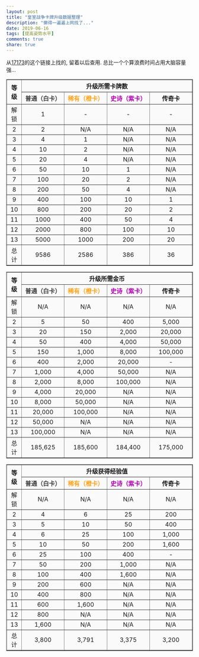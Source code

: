 ```yaml
---
layout: post
title: "皇室战争卡牌升级数据整理"
description: "懒得一遍遍上网找了..."
date: 2019-06-16
tags: [提高姿势水平]
comments: true
share: true
---
```


从[17173](http://cr.17173.com/content/02172016/114949264.shtml)的这个链接上找的, 留着以后查用. 总比一个个算浪费时间占用大脑容量强...

<table border="1" style="text-align: center; width: 100%; background-color: #fafafa;"> 
  <tbody> 
   <tr>
    <th scope="col" rowspan="2" style="text-align: center;">等级</th>
    <th scope="col" colspan="4" style="text-align: center;">升级所需卡牌数</th>
   </tr> 
   <tr>
    <th scope="col" style="width: 23%; text-align: center;"><span style="color: #404040; font-weight: bold;">普通（白卡）</span></th>
    <th scope="col" style="width: 23%; text-align: center;"><span style="color: #ffa31a; font-weight: bold;">稀有（橙卡）</span></th>
    <th scope="col" style="width: 23%; text-align: center;"><span style="color: #b300b3; font-weight: bold;">史诗（紫卡）</span></th>
    <th scope="col" style="width: 23%; text-align: center;"><span style="font-weight: bold;">传奇卡</span></th>
   </tr> 
   <tr> 
    <td style="text-align: center;">解锁</td> 
    <td style="text-align: center;">1</td> 
    <td style="text-align: center;">-</td> 
    <td style="text-align: center;">-</td> 
    <td style="text-align: center;">-</td> 
   </tr> 
   <tr> 
    <td style="text-align: center;">2</td> 
    <td style="text-align: center;">2</td> 
    <td style="text-align: center;">N/A</td> 
    <td style="text-align: center;">N/A</td> 
    <td style="text-align: center;">N/A</td> 
   </tr> 
   <tr> 
    <td style="text-align: center;">3</td> 
    <td style="text-align: center;">4</td> 
    <td style="text-align: center;">1</td> 
    <td style="text-align: center;">N/A</td> 
    <td style="text-align: center;">N/A</td> 
   </tr> 
   <tr> 
    <td style="text-align: center;">4</td> 
    <td style="text-align: center;">10</td> 
    <td style="text-align: center;">2</td> 
    <td style="text-align: center;">N/A</td> 
    <td style="text-align: center;">N/A</td> 
   </tr> 
   <tr> 
    <td style="text-align: center;">5</td> 
    <td style="text-align: center;">20</td> 
    <td style="text-align: center;">4</td> 
    <td style="text-align: center;">N/A</td> 
    <td style="text-align: center;">N/A</td> 
   </tr> 
   <tr> 
    <td style="text-align: center;">6</td> 
    <td style="text-align: center;">50</td> 
    <td style="text-align: center;">10</td> 
    <td style="text-align: center;">1</td> 
    <td style="text-align: center;">N/A</td> 
   </tr> 
   <tr> 
    <td style="text-align: center;">7</td> 
    <td style="text-align: center;">100</td> 
    <td style="text-align: center;">20</td> 
    <td style="text-align: center;">2</td> 
    <td style="text-align: center;">N/A</td> 
   </tr> 
   <tr> 
    <td style="text-align: center;">8</td> 
    <td style="text-align: center;">200</td> 
    <td style="text-align: center;">50</td> 
    <td style="text-align: center;">4</td> 
    <td style="text-align: center;">N/A</td> 
   </tr> 
   <tr> 
    <td style="text-align: center;">9</td> 
    <td style="text-align: center;">400</td> 
    <td style="text-align: center;">100</td> 
    <td style="text-align: center;">10</td> 
    <td style="text-align: center;">1</td> 
   </tr> 
   <tr> 
    <td style="text-align: center;">10</td> 
    <td style="text-align: center;">800</td> 
    <td style="text-align: center;">200</td> 
    <td style="text-align: center;">20</td> 
    <td style="text-align: center;">2</td> 
   </tr> 
   <tr> 
    <td style="text-align: center;">11</td> 
    <td style="text-align: center;">1000</td> 
    <td style="text-align: center;">400</td> 
    <td style="text-align: center;">50</td> 
    <td style="text-align: center;">4</td> 
   </tr> 
   <tr> 
    <td style="text-align: center;">12</td> 
    <td style="text-align: center;">2000</td> 
    <td style="text-align: center;">800</td> 
    <td style="text-align: center;">100</td> 
    <td style="text-align: center;">10</td> 
   </tr> 
   <tr> 
    <td style="text-align: center;">13</td> 
    <td style="text-align: center;">5000</td> 
    <td style="text-align: center;">1000</td> 
    <td style="text-align: center;">200</td> 
    <td style="text-align: center;">20</td> 
   </tr> 
   <tr> 
    <td style="text-align: center;">总计</td> 
    <td style="text-align: center;">9586</td> 
    <td style="text-align: center;">2586</td> 
    <td style="text-align: center;">386</td> 
    <td style="text-align: center;">36</td> 
   </tr> 
  </tbody> 
 </table> 
 
 <table border="1" style="text-align: center; width: 100%; background-color: #fafafa;"> 
  <tbody> 
   <tr>
    <th scope="col" rowspan="2" style="text-align: center;">等级</th>
    <th scope="col" colspan="4" style="text-align: center;">升级所需金币</th>
   </tr> 
   <tr>
    <th scope="col" style="width: 23%; text-align: center;"><span style="color: #404040; font-weight: bold;">普通（白卡）</span></th>
    <th scope="col" style="width: 23%; text-align: center;"><span style="color: #ffa31a; font-weight: bold;">稀有（橙卡）</span></th>
    <th scope="col" style="width: 23%; text-align: center;"><span style="color: #b300b3; font-weight: bold;">史诗（紫卡）</span></th>
    <th scope="col" style="width: 23%; text-align: center;"><span style="font-weight: bold;">传奇卡</span></th>
   </tr> 
   <tr> 
    <td style="text-align: center;">解锁</td> 
    <td style="text-align: center;">N/A</td> 
    <td style="text-align: center;">N/A</td> 
    <td style="text-align: center;">N/A</td> 
    <td style="text-align: center;">N/A</td> 
   </tr> 
   <tr> 
    <td style="text-align: center;">2</td> 
    <td style="text-align: center;">5</td> 
    <td style="text-align: center;">50</td> 
    <td style="text-align: center;">400</td> 
    <td style="text-align: center;">5,000</td> 
   </tr> 
   <tr> 
    <td style="text-align: center;">3</td> 
    <td style="text-align: center;">20</td> 
    <td style="text-align: center;">150</td> 
    <td style="text-align: center;">2,000</td> 
    <td style="text-align: center;">20,000</td> 
   </tr> 
   <tr> 
    <td style="text-align: center;">4</td> 
    <td style="text-align: center;">50</td> 
    <td style="text-align: center;">400</td> 
    <td style="text-align: center;">4,000</td> 
    <td style="text-align: center;">50,000</td> 
   </tr> 
   <tr> 
    <td style="text-align: center;">5</td> 
    <td style="text-align: center;">150</td> 
    <td style="text-align: center;">1,000</td> 
    <td style="text-align: center;">8,000</td> 
    <td style="text-align: center;">100,000</td> 
   </tr> 
   <tr> 
    <td style="text-align: center;">6</td> 
    <td style="text-align: center;">400</td> 
    <td style="text-align: center;">2,000</td> 
    <td style="text-align: center;">20,000</td> 
    <td style="text-align: center;">-</td> 
   </tr> 
   <tr> 
    <td style="text-align: center;">7</td> 
    <td style="text-align: center;">1,000</td> 
    <td style="text-align: center;">4,000</td> 
    <td style="text-align: center;">50,000</td> 
    <td style="text-align: center;">N/A</td> 
   </tr> 
   <tr> 
    <td style="text-align: center;">8</td> 
    <td style="text-align: center;">2,000</td> 
    <td style="text-align: center;">8,000</td> 
    <td style="text-align: center;">100,000</td> 
    <td style="text-align: center;">N/A</td> 
   </tr> 
   <tr> 
    <td style="text-align: center;">9</td> 
    <td style="text-align: center;">4,000</td> 
    <td style="text-align: center;">20,000</td> 
    <td style="text-align: center;">N/A</td> 
    <td style="text-align: center;">N/A</td> 
   </tr> 
   <tr> 
    <td style="text-align: center;">10</td> 
    <td style="text-align: center;">8,000</td> 
    <td style="text-align: center;">50,000</td> 
    <td style="text-align: center;">N/A</td> 
    <td style="text-align: center;">N/A</td> 
   </tr> 
   <tr> 
    <td style="text-align: center;">11</td> 
    <td style="text-align: center;">20,000</td> 
    <td style="text-align: center;">100,000</td> 
    <td style="text-align: center;">N/A</td> 
    <td style="text-align: center;">N/A</td> 
   </tr> 
   <tr> 
    <td style="text-align: center;">12</td> 
    <td style="text-align: center;">50,000</td> 
    <td style="text-align: center;">N/A</td> 
    <td style="text-align: center;">N/A</td> 
    <td style="text-align: center;">N/A</td> 
   </tr> 
   <tr> 
    <td style="text-align: center;">13</td> 
    <td style="text-align: center;">100,000</td> 
    <td style="text-align: center;">N/A</td> 
    <td style="text-align: center;">N/A</td> 
    <td style="text-align: center;">N/A</td> 
   </tr> 
   <tr> 
    <td style="text-align: center;">总计</td> 
    <td style="text-align: center;">185,625</td> 
    <td style="text-align: center;">185,600</td> 
    <td style="text-align: center;">184,400</td> 
    <td style="text-align: center;">175,000</td> 
   </tr> 
  </tbody> 
 </table> 

 <table border="1" style="text-align: center; width: 100%; margin-left: auto; margin-right: auto; background-color: #fafafa;"> 
  <tbody> 
   <tr>
    <th scope="col" rowspan="2" style="text-align: center;">等级</th>
    <th scope="col" colspan="4" style="text-align: center;">升级获得经验值</th>
   </tr> 
   <tr>
    <th scope="col" style="width: 23%; text-align: center;"><span style="color: #404040; font-weight: bold;">普通（白卡）</span></th>
    <th scope="col" style="width: 23%; text-align: center;"><span style="color: #ffa31a; font-weight: bold;">稀有（橙卡）</span></th>
    <th scope="col" style="width: 23%; text-align: center;"><span style="color: #b300b3; font-weight: bold;">史诗（紫卡）</span></th>
    <th scope="col" style="width: 23%; text-align: center;"><span style="font-weight: bold;">传奇卡</span></th>
   </tr> 
   <tr> 
    <td style="text-align: center;">解锁</td> 
    <td style="text-align: center;">N/A</td> 
    <td style="text-align: center;">N/A</td> 
    <td style="text-align: center;">N/A</td> 
    <td style="text-align: center;">N/A</td> 
   </tr> 
   <tr> 
    <td style="text-align: center;">2</td> 
    <td style="text-align: center;">4</td> 
    <td style="text-align: center;">6</td> 
    <td style="text-align: center;">25</td> 
    <td style="text-align: center;">200</td> 
   </tr> 
   <tr> 
    <td style="text-align: center;">3</td> 
    <td style="text-align: center;">5</td> 
    <td style="text-align: center;">10</td> 
    <td style="text-align: center;">50</td> 
    <td style="text-align: center;">400</td> 
   </tr> 
   <tr> 
    <td style="text-align: center;">4</td> 
    <td style="text-align: center;">6</td> 
    <td style="text-align: center;">25</td> 
    <td style="text-align: center;">100</td> 
    <td style="text-align: center;">1,000</td> 
   </tr> 
   <tr> 
    <td style="text-align: center;">5</td> 
    <td style="text-align: center;">10</td> 
    <td style="text-align: center;">50</td> 
    <td style="text-align: center;">200</td> 
    <td style="text-align: center;">1,600</td> 
   </tr> 
   <tr> 
    <td style="text-align: center;">6</td> 
    <td style="text-align: center;">25</td> 
    <td style="text-align: center;">100</td> 
    <td style="text-align: center;">400</td> 
    <td style="text-align: center;">-</td> 
   </tr> 
   <tr> 
    <td style="text-align: center;">7</td> 
    <td style="text-align: center;">50</td> 
    <td style="text-align: center;">200</td> 
    <td style="text-align: center;">1,000</td> 
    <td style="text-align: center;">N/A</td> 
   </tr> 
   <tr> 
    <td style="text-align: center;">8</td> 
    <td style="text-align: center;">100</td> 
    <td style="text-align: center;">400</td> 
    <td style="text-align: center;">1,600</td> 
    <td style="text-align: center;">N/A</td> 
   </tr> 
   <tr> 
    <td style="text-align: center;">9</td> 
    <td style="text-align: center;">200</td> 
    <td style="text-align: center;">600</td> 
    <td style="text-align: center;">N/A</td> 
    <td style="text-align: center;">N/A</td> 
   </tr> 
   <tr> 
    <td style="text-align: center;">10</td> 
    <td style="text-align: center;">400</td> 
    <td style="text-align: center;">800</td> 
    <td style="text-align: center;">N/A</td> 
    <td style="text-align: center;">N/A</td> 
   </tr> 
   <tr> 
    <td style="text-align: center;">11</td> 
    <td style="text-align: center;">600</td> 
    <td style="text-align: center;">1,600</td> 
    <td style="text-align: center;">N/A</td> 
    <td style="text-align: center;">N/A</td> 
   </tr> 
   <tr> 
    <td style="text-align: center;">12</td> 
    <td style="text-align: center;">800</td> 
    <td style="text-align: center;">N/A</td> 
    <td style="text-align: center;">N/A</td> 
    <td style="text-align: center;">N/A</td> 
   </tr> 
   <tr> 
    <td style="text-align: center;">13</td> 
    <td style="text-align: center;">1,600</td> 
    <td style="text-align: center;">N/A</td> 
    <td style="text-align: center;">N/A</td> 
    <td style="text-align: center;">N/A</td> 
   </tr> 
   <tr> 
    <td style="text-align: center;">总计</td> 
    <td style="text-align: center;">3,800</td> 
    <td style="text-align: center;">3,791</td> 
    <td style="text-align: center;">3,375</td> 
    <td style="text-align: center;">3,200</td> 
   </tr> 
  </tbody> 
 </table> 